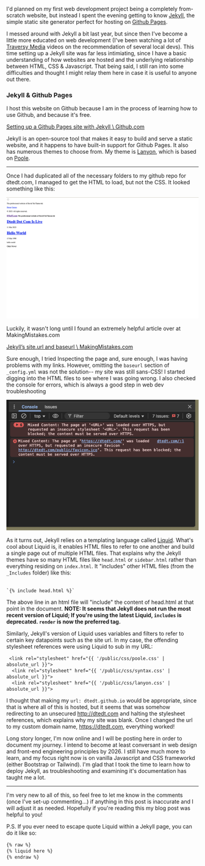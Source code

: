 
I'd planned on my first web development project being a completely from-scratch website, but instead I spent the evening getting to know [Jekyll](https://jekyllrb.com/), the simple static site generator perfect for hosting on [Github Pages](https://pages.github.com/). 

I messed around with Jekyll a bit last year, but since then I've become a little more educated on web development (I've been watching a lot of [Traversy Media](https://www.youtube.com/traversymedia) videos on the recommendation of several local devs). This time setting up a Jekyll site was far less intimiating, since I have a basic understanding of how websites are hosted and the underlying relationship between HTML, CSS & Javascript. That being said, I still ran into some difficulties and thought I might relay them here in case it is useful to anyone out there.

### Jekyll & Github Pages

I host this website on Github because I am in the process of learning how to use Github, and because it's free. 

[Setting up a Github Pages site with Jekyll \ Github.com](https://docs.github.com/en/pages/setting-up-a-github-pages-site-with-jekyll)

Jekyll is an open-source tool that makes it easy to build and serve a static website, and it happens to have built-in support for Github Pages. It also has numerous themes to choose from. My theme is [Lanyon](https://lanyon.getpoole.com/), which is based on [Poole](https://github.com/poole/poole).

---

Once I had duplicated all of the necessary folders to my github repo for dtedt.com, I managed to get the HTML to load, but not the CSS. It looked something like this:

![No CSS :(](/images/noCSS.png)

Luckily, it wasn't long until I found an extremely helpful article over at MakingMistakes.com

[Jekyll’s site.url and baseurl \ MakingMistakes.com](https://mademistakes.com/mastering-jekyll/site-url-baseurl/#absolute_url-filter)

Sure enough, I tried Inspecting the page and, sure enough, I was having problems with my links. However, omitting the `baseurl` section of `_config.yml` was not the solution-- my site was still sans-CSS! I started digging into the HTML files to see where I was going wrong. I also checked the console for errors, which is always a good step in web dev troubleshooting

![Always check the console...](/images/console1.png)

As it turns out, Jekyll relies on a templating language called [Liquid](https://shopify.github.io/liquid/?shpxid=88067a60-4D7E-432A-9F92-6B6E2E784719). What's cool about Liquid is, it enables HTML files to refer to one another and build a single page out of multiple HTML files. That explains why the Jekyll themes have so many HTML files like `head.html` or `sidebar.html` rather than everything residing on `index.html`. It "includes" other HTML files (from the `_Includes` folder) like this:
```

`{% include head.html %}`

```
The above line in an html file will "include" the content of head.html at that point in the document. **NOTE: It seems that Jekyll does not run the most recent version of Liquid; If you're using the latest Liquid, `includes` is deprecated. `render` is now the preferred tag.**

Similarly, Jekyll's version of Liquid uses variables and filters to refer to certain key datapoints such as the site url. In my case, the offending stylesheet references were using Liquid to sub in my URL:

```
 <link rel="stylesheet" href="{{ '/public/css/poole.css' | absolute_url }}">
  <link rel="stylesheet" href="{{ '/public/css/syntax.css' | absolute_url }}">
  <link rel="stylesheet" href="{{ '/public/css/lanyon.css' | absolute_url }}">
```

I thought that making my `url: dtedt.github.io` would be appropriate, since that is where all of this is hosted, but it seems that was somehow redirecting to an unsecured http://dtedt.com and halting the stylesheet references, which explains why my site was blank. Once I changed the url to my custom domain name, https://dtedt.com, everything worked!

Long story longer, I'm now online and I will be posting here in order to document my journey. I intend to become at least conversant in web design and front-end engineering principles by 2026. I still have much more to learn, and my focus right now is on vanilla Javascript and CSS frameworkd (either Bootstrap or Tailwind). I'm glad that I took the time to learn how to deploy Jekyll, as troubleshooting and examining it's documentation has taught me a lot.

---
I'm very new to all of this, so feel free to let me know in the comments (once I've set-up commenting...) if anything in this post is inaccurate and I will adjust it as needed. Hopefully if you're reading this my blog post was helpful to you!

P.S. If you ever need to escape quote Liquid within a Jekyll page, you can do it like so:

```
{% raw %}
{% liquid here %}
{% endraw %}
```

